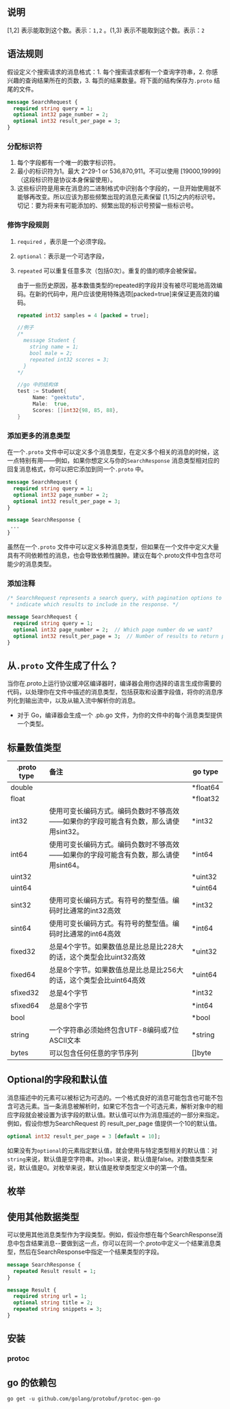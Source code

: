## 说明

[1,2] 表示能取到这个数。表示：`1,2` 。(1,3) 表示不能取到这个数。表示：`2`

## 语法规则

假设定义个搜索请求的消息格式：1. 每个搜索请求都有一个查询字符串，2. 你感兴趣的查询结果所在的页数，3. 每页的结果数量。将下面的结构保存为`.proto` 结尾的文件。

```protobuf
message SearchRequest {
  required string query = 1;
  optional int32 page_number = 2;
  optional int32 result_per_page = 3;
}
```

### 分配标识符

1. 每个字段都有一个唯一的数字标识符。
2. 最小的标识符为1。最大 2^29-1 or 536,870,911。不可以使用 [19000,19999] （这段标识符是协议本身保留使用）。
3. 这些标识符是用来在消息的二进制格式中识别各个字段的，一旦开始使用就不能够再改变。所以应该为那些频繁出现的消息元素保留 [1,15]之内的标识号。切记：要为将来有可能添加的、频繁出现的标识号预留一些标识号。

### 修饰字段规则

1. `required` ，表示是一个必须字段。

2. `optional`：表示是一个可选字段，

3. `repeated` 可以重复任意多次（包括0次）。重复的值的顺序会被保留。

   由于一些历史原因，基本数值类型的repeated的字段并没有被尽可能地高效编码。在新的代码中，用户应该使用特殊选项[packed=true]来保证更高效的编码。

   ```protobuf
   repeated int32 samples = 4 [packed = true];
   ```

   ```go
   //例子
   /*
     message Student {
       string name = 1;
       bool male = 2;
       repeated int32 scores = 3;
     }
   */
   
   //go 中的结构体
   test := Student{
   		Name: "geektutu",
   		Male:  true,
   		Scores: []int32{98, 85, 88},
   }
   ```

### 添加更多的消息类型

在一个`.proto` 文件中可以定义多个消息类型，在定义多个相关的消息的时候，这一点特别有用——例如，如果你想定义与你的`SearchResponse` 消息类型相对应的回复消息格式，你可以把它添加到同一个`.proto` 中。

```protobuf
message SearchRequest {
  required string query = 1;
  optional int32 page_number = 2;
  optional int32 result_per_page = 3;
}

message SearchResponse {
 ...
}
```

虽然在一个`.proto` 文件中可以定义多种消息类型，但如果在一个文件中定义大量具有不同依赖性的消息，也会导致依赖性臃肿。建议在每个.proto文件中包含尽可能少的消息类型。

### 添加注释

```protobuf
/* SearchRequest represents a search query, with pagination options to
 * indicate which results to include in the response. */

message SearchRequest {
  required string query = 1;
  optional int32 page_number = 2;  // Which page number do we want?
  optional int32 result_per_page = 3;  // Number of results to return per page.
}
```

## 从`.proto` 文件生成了什么？

当你在.proto上运行协议缓冲区编译器时，编译器会用你选择的语言生成你需要的代码，以处理你在文件中描述的消息类型，包括获取和设置字段值，将你的消息序列化到输出流中，以及从输入流中解析你的消息。

* 对于 Go，编译器会生成一个 .pb.go 文件，为你的文件中的每个消息类型提供一个类型。

## 标量数值类型

| .proto type | 备注                                                         | go type  |
| ----------- | :----------------------------------------------------------- | -------- |
| double      |                                                              | *float64 |
| float       |                                                              | *float32 |
| int32       | 使用可变长编码方式。编码负数时不够高效——如果你的字段可能含有负数，那么请使用sint32。 | *int32   |
| int64       | 使用可变长编码方式。编码负数时不够高效——如果你的字段可能含有负数，那么请使用sint64。 | *int64   |
| uint32      |                                                              | *uint32  |
| uint64      |                                                              | *uint64  |
| sint32      | 使用可变长编码方式。有符号的整型值。编码时比通常的int32高效  | *int32   |
| sint64      | 使用可变长编码方式。有符号的整型值。编码时比通常的int64高效  | *int64   |
| fixed32     | 总是4个字节。如果数值总是比总是比228大的话，这个类型会比uint32高效 | *uint32  |
| fixed64     | 总是8个字节。如果数值总是比总是比256大的话，这个类型会比uint64高效 | *uint64  |
| sfixed32    | 总是4个字节                                                  | *int32   |
| sfixed64    | 总是8个字节                                                  | *int64   |
| bool        |                                                              | *bool    |
| string      | 一个字符串必须始终包含UTF-8编码或7位ASCII文本                | *string  |
| bytes       | 可以包含任何任意的字节序列                                   | []byte   |

## Optional的字段和默认值

消息描述中的元素可以被标记为可选的。一个格式良好的消息可能包含也可能不包含可选元素。当一条消息被解析时，如果它不包含一个可选元素，解析对象中的相应字段就会被设置为该字段的默认值。默认值可以作为消息描述的一部分来指定。例如，假设你想为SearchRequest 的 result_per_page 值提供一个10的默认值。

```protobuf
optional int32 result_per_page = 3 [default = 10];
```

如果没有为`optional`的元素指定默认值，就会使用与特定类型相关的默认值：对`string`来说，默认值是空字符串。对`bool`来说，默认值是false。对数值类型来说，默认值是0。对枚举来说，默认值是枚举类型定义中的第一个值。

## 枚举



## 使用其他数据类型

可以使用其他消息类型作为字段类型。例如，假设你想在每个SearchResponse消息中包含结果消息--要做到这一点，你可以在同一个.proto中定义一个结果消息类型，然后在SearchResponse中指定一个结果类型的字段。

```protobuf
message SearchResponse {
  repeated Result result = 1;
}

message Result {
  required string url = 1;
  optional string title = 2;
  repeated string snippets = 3;
}
```





## 安装



### protoc



## go 的依赖包

```shell
go get -u github.com/golang/protobuf/protoc-gen-go
```

